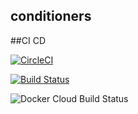 ## conditioners

##CI CD

[![CircleCI](https://circleci.com/gh/smilyk/conditioners.svg?style=svg)](https://circleci.com/gh/smilyk/conditioners)


[![Build Status](https://travis-ci.com/smilyk/conditioners.svg)](https://travis-ci.com/smilyk/conditioners.svg)

![Docker Cloud Build Status](https://img.shields.io/docker/cloud/build/smilyk/conditioners)